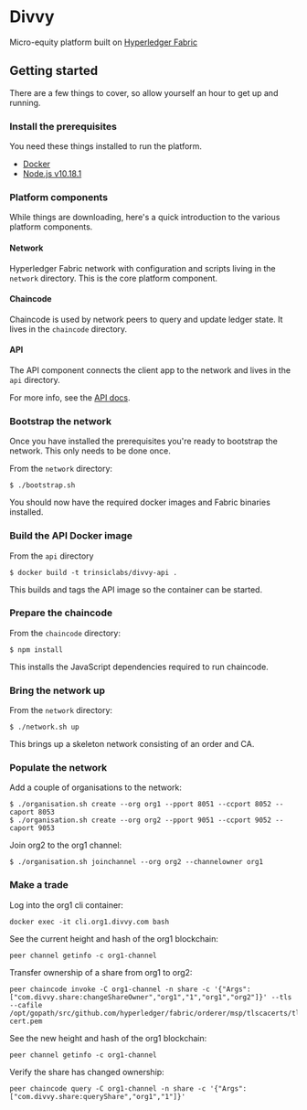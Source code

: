 # Divvy

Micro-equity platform built on
[Hyperledger Fabric](https://www.hyperledger.org/projects/fabric)

## Getting started

There are a few things to cover, so allow yourself an hour to get
up and running.

### Install the prerequisites

You need these things installed to run the platform.

* [Docker](https://www.docker.com/)
* [Node.js v10.18.1](https://nodejs.org/dist/v10.18.1/)

### Platform components

While things are downloading, here's a quick introduction to the
various platform components.

#### Network

Hyperledger Fabric network with configuration and scripts living in
the `network` directory. This is the core platform component.

#### Chaincode

Chaincode is used by network peers to query and update ledger state.
It lives in the `chaincode` directory.

#### API

The API component connects the client app to the network and lives in
the `api` directory.

For more info, see the [API docs](./api/README.md).

### Bootstrap the network

Once you have installed the prerequisites you're ready to
bootstrap the network. This only needs to be done once.

From the `network` directory:

```
$ ./bootstrap.sh
```

You should now have the required docker images and Fabric binaries installed.

### Build the API Docker image

From the `api` directory

```
$ docker build -t trinsiclabs/divvy-api .
```

This builds and tags the API image so the container can be started.

### Prepare the chaincode

From the `chaincode` directory:

```
$ npm install
```

This installs the JavaScript dependencies required to run chaincode.

### Bring the network up

From the `network` directory:

```
$ ./network.sh up
```

This brings up a skeleton network consisting of an order and CA.

### Populate the network

Add a couple of organisations to the network:

```
$ ./organisation.sh create --org org1 --pport 8051 --ccport 8052 --caport 8053
$ ./organisation.sh create --org org2 --pport 9051 --ccport 9052 --caport 9053
```

Join org2 to the org1 channel:

```
$ ./organisation.sh joinchannel --org org2 --channelowner org1
```

### Make a trade

Log into the org1 cli container:

```
docker exec -it cli.org1.divvy.com bash
```

See the current height and hash of the org1 blockchain:

```
peer channel getinfo -c org1-channel
```

Transfer ownership of a share from org1 to org2:

```
peer chaincode invoke -C org1-channel -n share -c '{"Args":["com.divvy.share:changeShareOwner","org1","1","org1","org2"]}' --tls --cafile /opt/gopath/src/github.com/hyperledger/fabric/orderer/msp/tlscacerts/tlsca.divvy.com-cert.pem
```

See the new height and hash of the org1 blockchain:

```
peer channel getinfo -c org1-channel
```

Verify the share has changed ownership:

```
peer chaincode query -C org1-channel -n share -c '{"Args":["com.divvy.share:queryShare","org1","1"]}'
```

